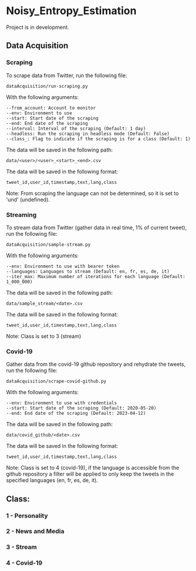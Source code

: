 # Noisy_Entropy_Estimation

Project is in development.

## Data Acquisition

### Scraping

To scrape data from Twitter, run the following file:

```
dataAcquisition/run-scraping.py
```

With the following arguments:

```
--from_account: Account to monitor
--env: Environment to use
--start: Start date of the scraping
--end: End date of the scraping
--interval: Interval of the scraping (Default: 1 day)
--headless: Run the scraping in headless mode (Default: False)
--class_: Flag to indicate if the scraping is for a class (Default: 1)
```

The data will be saved in the following path:

```
data/<user>/<user>_<start>_<end>.csv
```

The data will be saved in the following format:

```
tweet_id,user_id,timestamp,text,lang,class
```

Note: From scraping the language can not be determined, so it is set to 'und' (undefined).

### Streaming

To stream data from Twitter (gather data in real time, 1% of current tweet), run the following file:

```
dataAcquisition/sample-stream.py
```

With the following arguments:

```
--env: Environment to use with bearer token
--languages: Languages to stream (Default: en, fr, es, de, it)
--iter_max: Maximum number of iterations for each language (Default: 1_000_000)
```

The data will be saved in the following path:

```
data/sample_stream/<date>.csv
```

The data will be saved in the following format:

```
tweet_id,user_id,timestamp,text,lang,class
```

Note: Class is set to 3 (stream)

### Covid-19

Gather data from the covid-19 github repository and rehydrate the tweets, run the following file:

```
dataAcquisition/scrape-covid-github.py
```

With the following arguments:

```
--env: Environment to use with credentials
--start: Start date of the scraping (Default: 2020-05-20)
--end: End date of the scraping (Default: 2023-04-12)
```

The data will be saved in the following path:

```
data/covid_github/<date>.csv
```

The data will be saved in the following format:

```
tweet_id,user_id,timestamp,text,lang,class
```

Note: Class is set to 4 (covid-19), if the language is accessible from the github repository a filter will be applied to
only keep the tweets in the specified languages (en, fr, es, de, it).

## Class:

### 1 - Personality

### 2 - News and Media

### 3 - Stream

### 4 - Covid-19